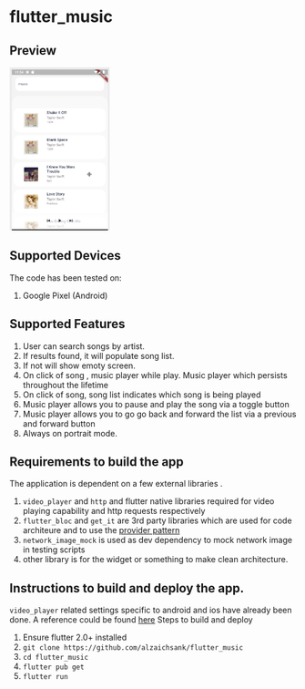 # flutter_music

## Preview

<img src="https://github.com/alzaichsank/flutter_music/blob/master/preview/main.PNG" width=176/>&nbsp; 

## Supported Devices

The code has been tested on:
1. Google Pixel (Android)

## Supported Features
1. User can search songs by artist.
2. If results found, it will populate song list.
3. If not will show emoty screen.
3. On click of song , music player while play. Music player which persists throughout the lifetime
4. On click of song, song list indicates which song is being played
4. Music player allows you to pause and play the song via a toggle button
5. Music player allows you to go go back and forward the list via a previous and forward button
6. Always on portrait mode.

## Requirements to build the app
The application is dependent on a few external libraries .
1. `video_player` and `http` and flutter native libraries required for video playing capability and http requests respectively
2. `flutter_bloc` and `get_it` are 3rd party libraries which are used for code architeure and to use the [provider pattern](https://flutter.dev/docs/development/data-and-backend/state-mgmt/simple)
3. `network_image_mock` is used as dev dependency to mock network image in testing scripts
4. other library is for the widget or something to make clean architecture.

## Instructions to build and deploy the app.
 `video_player` related settings specific to android and ios have already been done. A reference could be found [here](https://pub.dev/packages/video_player#installation)
Steps to build and deploy
1. Ensure flutter 2.0+ installed
2. `git clone https://github.com/alzaichsank/flutter_music`
2. `cd flutter_music`
3. `flutter pub get`
4. `flutter run`

